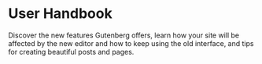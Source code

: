 # User Handbook
Discover the new features Gutenberg offers, learn how your site will be affected by the new editor and how to keep using the old interface, and tips for creating beautiful posts and pages.
